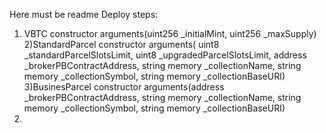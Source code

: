 Here must be readme
Deploy steps:

1) VBTC constructor arguments(uint256 _initialMint, uint256 _maxSupply)
2)StandardParcel constructor arguments( uint8 _standardParcelSlotsLimit,
                                        uint8 _upgradedParcelSlotsLimit,
                                        address _brokerPBContractAddress,
                                        string memory _collectionName,
                                        string memory _collectionSymbol,
                                        string memory _collectionBaseURI)
3)BusinesParcel constructor arguments(address _brokerPBContractAddress,
                                        string memory _collectionName,
                                        string memory _collectionSymbol,
                                        string memory _collectionBaseURI)
4)
